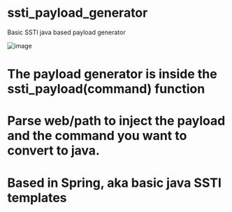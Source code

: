 # ssti_payload_generator
Basic SSTI java based payload generator

![image](https://user-images.githubusercontent.com/15212130/186422425-fda6d84e-f56b-437f-89ef-4f4351d77716.png)


# The payload generator is inside the ssti_payload(command) function

# Parse web/path to inject the payload and the command you want to convert to java.

# Based in Spring, aka basic java SSTI templates
